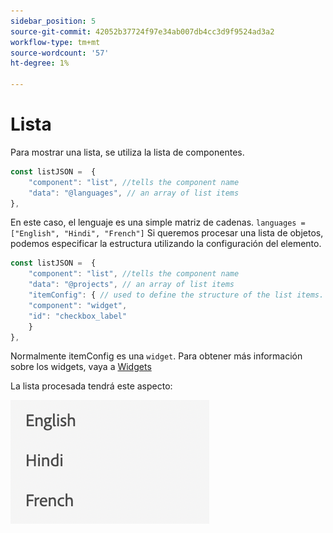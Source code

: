 ```yaml
---
sidebar_position: 5
source-git-commit: 42052b37724f97e34ab007db4cc3d9f9524ad3a2
workflow-type: tm+mt
source-wordcount: '57'
ht-degree: 1%

---
```



# Lista

Para mostrar una lista, se utiliza la lista de componentes.

```js title="list.js"
const listJSON =  {
    "component": "list", //tells the component name
    "data": "@languages", // an array of list items
},
```

En este caso, el lenguaje es una simple matriz de cadenas. `languages = ["English", "Hindi", "French"]`
Si queremos procesar una lista de objetos, podemos especificar la estructura utilizando la configuración del elemento.

```js title="list.js"
const listJSON =  {
    "component": "list", //tells the component name
    "data": "@projects", // an array of list items
    "itemConfig": { // used to define the structure of the list items.
    "component": "widget",
    "id": "checkbox_label"
    }
},
```

Normalmente itemConfig es una `widget`. Para obtener más información sobre los widgets, vaya a [Widgets](../Widgets/basic_widget.md)

La lista procesada tendrá este aspecto:

![lista](./imgs/list.png "Lista")
